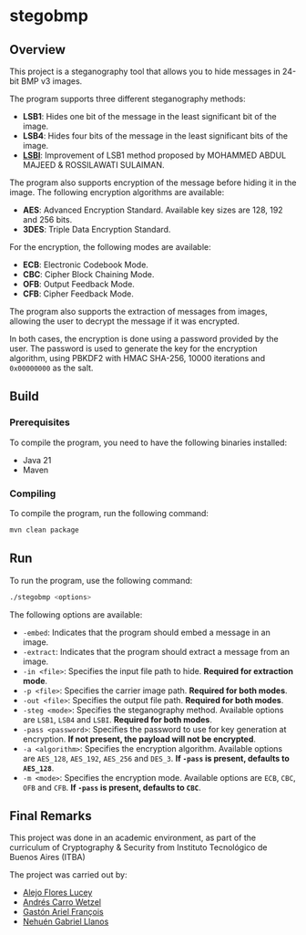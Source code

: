 # stegobmp

## Overview

This project is a steganography tool that allows you to hide messages in 24-bit BMP v3 images.

The program supports three different steganography methods:
* **LSB1**: Hides one bit of the message in the least significant bit of the image.
* **LSB4**: Hides four bits of the message in the least significant bits of the image.
* **[LSBI](https://www.jatit.org/volumes/Vol80No2/16Vol80No2.pdf)**: Improvement of LSB1 method proposed by MOHAMMED ABDUL MAJEED & ROSSILAWATI SULAIMAN.

The program also supports encryption of the message before hiding it in the image. The following encryption algorithms are available:
* **AES**: Advanced Encryption Standard. Available key sizes are 128, 192 and 256 bits.
* **3DES**: Triple Data Encryption Standard.

For the encryption, the following modes are available:
* **ECB**: Electronic Codebook Mode.
* **CBC**: Cipher Block Chaining Mode.
* **OFB**: Output Feedback Mode.
* **CFB**: Cipher Feedback Mode.

The program also supports the extraction of messages from images, allowing the user to decrypt the message if it was encrypted.

In both cases, the encryption is done using a password provided by the user. The password is used to generate the key for the encryption algorithm, using PBKDF2 with HMAC SHA-256, $10 000$ iterations and `0x00000000` as the salt.

## Build

### Prerequisites

To compile the program, you need to have the following binaries installed:

* Java 21
* Maven

### Compiling

To compile the program, run the following command:

```bash
mvn clean package
```

## Run

To run the program, use the following command:

```bash
./stegobmp <options>
```

The following options are available:

* `-embed`: Indicates that the program should embed a message in an image.
* `-extract`: Indicates that the program should extract a message from an image.
* `-in <file>`: Specifies the input file path to hide. **Required for extraction mode**.
* `-p <file>`: Specifies the carrier image path. **Required for both modes**.
* `-out <file>`: Specifies the output file path. **Required for both modes**.
* `-steg <mode>`: Specifies the steganography method. Available options are `LSB1`, `LSB4` and `LSBI`. **Required for both modes**.
* `-pass <password>`: Specifies the password to use for key generation at encryption. **If not present, the payload will not be encrypted**.
* `-a <algorithm>`: Specifies the encryption algorithm. Available options are `AES_128`, `AES_192`, `AES_256` and `DES_3`. **If `-pass` is present, defaults to `AES_128`**.
* `-m <mode>`: Specifies the encryption mode. Available options are `ECB`, `CBC`, `OFB` and `CFB`. **If `-pass` is present, defaults to `CBC`**.

## Final Remarks

This project was done in an academic environment, as part of the curriculum of Cryptography & Security from Instituto Tecnológico de Buenos Aires (ITBA)

The project was carried out by:

* [Alejo Flores Lucey](https://github.com/alejofl)
* [Andrés Carro Wetzel](https://github.com/AndresCarro)
* [Gastón Ariel François](https://github.com/francoisgaston)
* [Nehuén Gabriel Llanos](https://github.com/NehuenLlanos)

